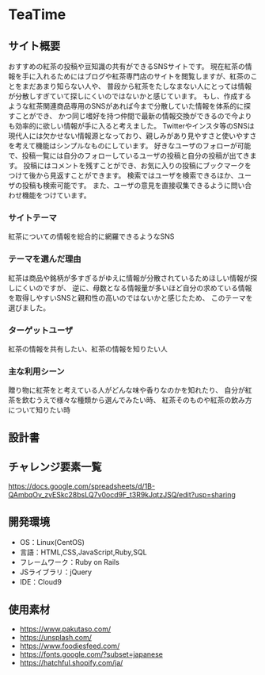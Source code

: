 # TeaTime

## サイト概要
おすすめの紅茶の投稿や豆知識の共有ができるSNSサイトです。
現在紅茶の情報を手に入れるためにはブログや紅茶専門店のサイトを閲覧しますが、紅茶のことをまだあまり知らない人や、
普段から紅茶をたしなまない人にとっては情報が分散しすぎていて探しにくいのではないかと感じています。
もし、作成するような紅茶関連商品専用のSNSがあれば今まで分散していた情報を体系的に探すことができ、
かつ同じ嗜好を持つ仲間で最新の情報交換ができるので今よりも効率的に欲しい情報が手に入ると考えました。
Twitterやインスタ等のSNSは現代人には欠かせない情報源となっており、親しみがあり見やすさと使いやすさを考えて機能はシンプルなものにしています。
好きなユーザのフォローが可能で、投稿一覧には自分のフォローしているユーザの投稿と自分の投稿が出てきます。
投稿にはコメントを残すことができ、お気に入りの投稿にブックマークをつけて後から見返すことができます。
検索ではユーザを検索できるほか、ユーザの投稿も検索可能です。
また、ユーザの意見を直接収集できるように問い合わせ機能をつけています。

### サイトテーマ
紅茶についての情報を総合的に網羅できるようなSNS

### テーマを選んだ理由
紅茶は商品や銘柄が多すぎるがゆえに情報が分散されているためほしい情報が探しにくいのですが、
逆に、母数となる情報量が多いほど自分の求めている情報を取得しやすいSNSと親和性の高いのではないかと感じたため、
このテーマを選びました。

### ターゲットユーザ
紅茶の情報を共有したい、紅茶の情報を知りたい人

### 主な利用シーン
贈り物に紅茶をと考えている人がどんな味や香りなのかを知れたり、
自分が紅茶を飲むうえで様々な種類から選んでみたい時、
紅茶そのものや紅茶の飲み方について知りたい時

## 設計書

## チャレンジ要素一覧
https://docs.google.com/spreadsheets/d/1B-QAmbqOv_zvESkc28bsLQ7v0ocd9F_t3R9kJqtzJSQ/edit?usp=sharing

## 開発環境
- OS：Linux(CentOS)
- 言語：HTML,CSS,JavaScript,Ruby,SQL
- フレームワーク：Ruby on Rails
- JSライブラリ：jQuery
- IDE：Cloud9

## 使用素材
- https://www.pakutaso.com/
- https://unsplash.com/
- https://www.foodiesfeed.com/
- https://fonts.google.com/?subset=japanese
- https://hatchful.shopify.com/ja/